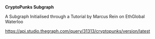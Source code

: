 **CryptoPunks Subgraph**

A Subgraph Initialised through a Tutorial by Marcus Rein on EthGlobal Waterloo

https://api.studio.thegraph.com/query/31313/cryptopunks/version/latest
